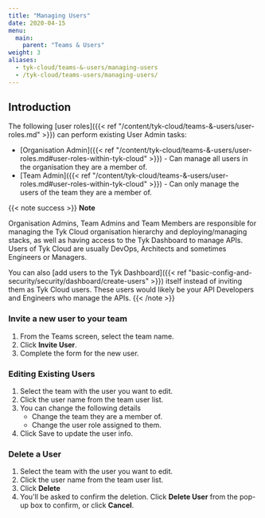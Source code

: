```yaml
---
title: "Managing Users"
date: 2020-04-15
menu:
  main:
    parent: "Teams & Users"
weight: 3
aliases:
  - tyk-cloud/teams-&-users/managing-users
  - /tyk-cloud/teams-users/managing-users/
---
```


## Introduction

The following [user roles]({{< ref "/content/tyk-cloud/teams-&-users/user-roles.md" >}}) can perform existing User Admin tasks:

* [Organisation Admin]({{< ref "/content/tyk-cloud/teams-&-users/user-roles.md#user-roles-within-tyk-cloud" >}}) - Can manage all users in the organisation they are a member of.
* [Team Admin]({{< ref "/content/tyk-cloud/teams-&-users/user-roles.md#user-roles-within-tyk-cloud" >}}) - Can only manage the users of the team they are a member of.

{{< note success >}}
**Note**

Organisation Admins, Team Admins and Team Members are responsible for managing the Tyk Cloud organisation hierarchy and deploying/managing stacks, as well as having access to the Tyk Dashboard to manage APIs. Users of Tyk Cloud are usually DevOps, Architects and sometimes Engineers or Managers.

You can also [add users to the Tyk Dashboard]({{< ref "basic-config-and-security/security/dashboard/create-users" >}}) itself instead of inviting them as Tyk Cloud users. These users would likely be your API Developers and Engineers who manage the APIs. 
{{< /note >}}

### Invite a new user to your team

1. From the Teams screen, select the team name.
2. Click **Invite User**.
3. Complete the form for the new user.

### Editing Existing Users

1. Select the team with the user you want to edit.
2. Click the user name from the team user list.
3. You can change the following details
   * Change the team they are a member of.
   * Change the user role assigned to them.
4. Click Save to update the user info.

### Delete a User

1. Select the team with the user you want to edit.
2. Click the user name from the team user list.
3. Click **Delete**
4. You'll be asked to confirm the deletion. Click **Delete User** from the pop-up box to confirm, or click **Cancel**.
